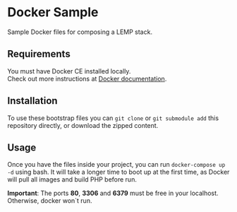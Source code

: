 # Docker Sample

Sample Docker files for composing a LEMP stack.

## Requirements

You must have Docker CE installed locally.\
Check out more instructions at [Docker documentation](https://docs.docker.com/install/).

## Installation

To use these bootstrap files you can `git clone` or `git submodule add` this repository directly, or download the zipped content.

## Usage

Once you have the files inside your project, you can run `docker-compose up -d` using bash. It will take a longer time to boot up at the first time, as Docker will pull all images and build PHP before run.

**Important**: The ports **80**, **3306** and **6379** must be free in your localhost. Otherwise, docker won`t run.
